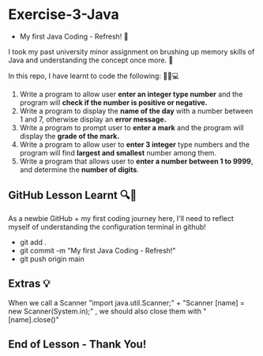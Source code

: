 # Exercise-3-Java
- My first Java Coding - Refresh! 🌿

I took my past university minor assignment on brushing up memory skills of Java and understanding the concept once more. 💫

In this repo, I have learnt to code the following: 👩‍🎓💻
1. Write a program to allow user **enter an integer type number** and the program will 
**check if the number is positive or negative.**
2. Write a program to display the **name of the day** with a number between 1 and 7, 
otherwise display an **error message.**
3. Write a program to prompt user to **enter a mark** and the program will display the 
**grade of the mark.**
4. Write a program to allow user to **enter 3 integer** type numbers and the program 
will find **largest and smallest** number among them. 
5. Write a program that allows user to **enter a number between 1 to 9999**,
     and determine the **number of digits**.

## GitHub Lesson Learnt 🔍📝 ## 
As a newbie GitHub + my first coding journey here, I'll need to reflect myself of understanding the configuration terminal in github!
- git add .
- git commit -m "My first Java Coding - Refresh!"
- git push origin main

## Extras 💡 ##
When we call a Scanner "import java.util.Scanner;" + "Scanner [name] = new Scanner(System.in);" , we should also close them with "[name].close()"

  ## End of Lesson - Thank You! ##


